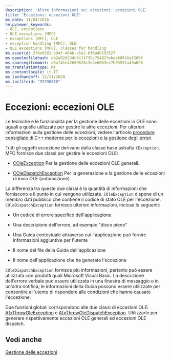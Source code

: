 ```yaml
---
description: 'Altre informazioni su: eccezioni: eccezioni OLE'
title: 'Eccezioni: eccezioni OLE'
ms.date: 11/04/2016
helpviewer_keywords:
- OLE, exceptions
- OLE exceptions [MFC]
- exceptions [MFC], OLE
- exception handling [MFC], OLE
- OLE exceptions [MFC], classes for handling
ms.assetid: 2f8e0161-b94f-48bb-a5a2-6f644b192527
ms.openlocfilehash: da2a92d23dc7c11735c75482febea60916af289f
ms.sourcegitcommit: d6af41e42699628c3e2e6063ec7b03931a49a098
ms.translationtype: MT
ms.contentlocale: it-IT
ms.lasthandoff: 12/11/2020
ms.locfileid: "97290518"
---
```

# <a name="exceptions-ole-exceptions"></a>Eccezioni: eccezioni OLE

Le tecniche e le funzionalità per la gestione delle eccezioni in OLE sono uguali a quelle utilizzate per gestire le altre eccezioni. Per ulteriori informazioni sulla gestione delle eccezioni, vedere l'articolo [procedure consigliate di C++ moderne per le eccezioni e la gestione degli errori](../cpp/errors-and-exception-handling-modern-cpp.md).

Tutti gli oggetti eccezione derivano dalla classe base astratta `CException`. MFC fornisce due classi per gestire le eccezioni OLE:

- [COleException](reference/coleexception-class.md) Per la gestione delle eccezioni OLE generali.

- [COleDispatchException](reference/coledispatchexception-class.md) Per la generazione e la gestione delle eccezioni di invio OLE (automazione).

La differenza tra queste due classi è la quantità di informazioni che forniscono e il punto in cui vengono utilizzate. `COleException` dispone di un membro dati pubblico che contiene il codice di stato OLE per l'eccezione. `COleDispatchException` fornisce ulteriori informazioni, incluse le seguenti:

- Un codice di errore specifico dell'applicazione

- Una descrizione dell'errore, ad esempio "disco pieno"

- Una Guida contestuale attraverso cui l'applicazione può fornire informazioni aggiuntive per l'utente

- Il nome del file della Guida dell'applicazione

- Il nome dell'applicazione che ha generato l'eccezione

`COleDispatchException` fornisce più informazioni, pertanto può essere utilizzata con prodotti quali Microsoft Visual Basic. La descrizione dell'errore verbale può essere utilizzata in una finestra di messaggio o in un'altra notifica; le informazioni della Guida possono essere utilizzate per consentire all'utente di rispondere alle condizioni che hanno causato l'eccezione.

Due funzioni globali corrispondono alle due classi di eccezioni OLE: [AfxThrowOleException](reference/exception-processing.md#afxthrowoleexception) e [AfxThrowOleDispatchException](reference/exception-processing.md#afxthrowoledispatchexception). Utilizzarle per generare rispettivamente eccezioni OLE generali ed eccezioni OLE dispatch.

## <a name="see-also"></a>Vedi anche

[Gestione delle eccezioni](exception-handling-in-mfc.md)
